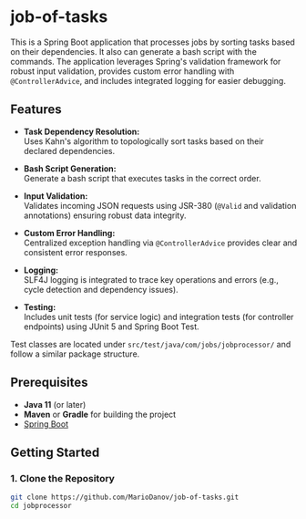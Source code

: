 # job-of-tasks

This is a Spring Boot application that processes jobs by sorting tasks based on their dependencies. It also can generate a bash script with the commands. The application leverages Spring's validation framework for robust input validation, provides custom error handling with `@ControllerAdvice`, and includes integrated logging for easier debugging.

## Features

- **Task Dependency Resolution:**  
  Uses Kahn's algorithm to topologically sort tasks based on their declared dependencies.

- **Bash Script Generation:**  
  Generate a bash script that executes tasks in the correct order.

- **Input Validation:**  
  Validates incoming JSON requests using JSR-380 (`@Valid` and validation annotations) ensuring robust data integrity.

- **Custom Error Handling:**  
  Centralized exception handling via `@ControllerAdvice` provides clear and consistent error responses.

- **Logging:**  
  SLF4J logging is integrated to trace key operations and errors (e.g., cycle detection and dependency issues).

- **Testing:**  
  Includes unit tests (for service logic) and integration tests (for controller endpoints) using JUnit 5 and Spring Boot Test.

Test classes are located under `src/test/java/com/jobs/jobprocessor/` and follow a similar package structure.

## Prerequisites

- **Java 11** (or later)
- **Maven** or **Gradle** for building the project
- [Spring Boot](https://spring.io/projects/spring-boot)

## Getting Started

### 1. Clone the Repository

```bash
git clone https://github.com/MarioDanov/job-of-tasks.git
cd jobprocessor

